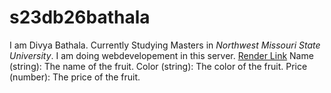 # s23db26bathala
I am Divya Bathala. Currently Studying Masters in *Northwest Missouri State University*. I am doing webdevelopement in this server.
[Render Link](https://s23db26bathala.onrender.com)
Name (string): The name of the fruit.
Color (string): The color of the fruit.
Price (number): The price of the fruit.
